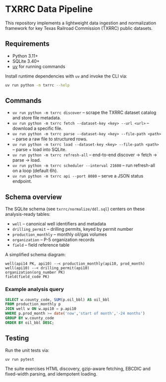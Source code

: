 # TXRRC Data Pipeline

This repository implements a lightweight data ingestion and normalization framework for key Texas Railroad Commission (TXRRC) public datasets.

## Requirements

* Python 3.11+
* SQLite 3.40+
* [uv](https://github.com/astral-sh/uv) for running commands

Install runtime dependencies with `uv` and invoke the CLI via:

```bash
uv run python -m txrrc --help
```

## Commands

* `uv run python -m txrrc discover` – scrape the TXRRC dataset catalog and store file metadata.
* `uv run python -m txrrc fetch --dataset-key <key> --url <url>` – download a specific file.
* `uv run python -m txrrc parse --dataset-key <key> --file-path <path>` – parse a raw file to structured rows.
* `uv run python -m txrrc load --dataset-key <key> --file-path <path>` – parse + load into SQLite.
* `uv run python -m txrrc refresh-all` – end-to-end discover → fetch → parse → load.
* `uv run python -m txrrc scheduler --interval 21600` – run refresh-all on a loop (default 6h).
* `uv run python -m txrrc api --port 8080` – serve a JSON status endpoint.

## Schema overview

The SQLite schema (see `txrrc/normalize/ddl.sql`) centers on these analysis-ready tables:

* `well` – canonical well identifiers and metadata
* `drilling_permit` – drilling permits, keyed by permit number
* `production_monthly` – monthly oil/gas volumes
* `organization` – P-5 organization records
* `field` – field reference table

A simplified schema diagram:

```
well(api14 PK, api10) --< production_monthly(api10, prod_month)
well(api10) --< drilling_permit(api10)
organization(org_number PK)
field(field_code PK)
```

### Example analysis query

```sql
SELECT w.county_code, SUM(p.oil_bbl) AS oil_bbl
FROM production_monthly p
JOIN well w ON w.api10 = p.api10
WHERE p.prod_month >= date('now','start of month','-24 months')
GROUP BY w.county_code
ORDER BY oil_bbl DESC;
```

## Testing

Run the unit tests via:

```bash
uv run pytest
```

The suite exercises HTML discovery, gzip-aware fetching, EBCDIC and fixed-width parsing, and idempotent loading.
